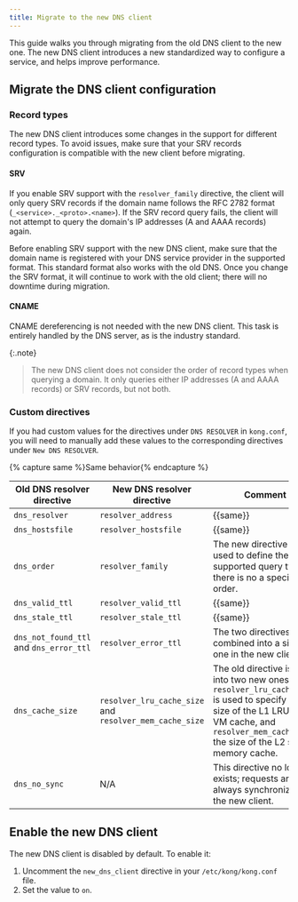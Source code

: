 ```yaml
---
title: Migrate to the new DNS client
---
```

This guide walks you through migrating from the old DNS client to the new one. The new DNS client introduces a new standardized way to configure a service, and helps improve performance.

## Migrate the DNS client configuration

### Record types

The new DNS client introduces some changes in the support for different record types. To avoid issues, make sure that your SRV records configuration is compatible with the new client before migrating.

#### SRV

If you enable SRV support with the `resolver_family` directive, the client will only query SRV records if the domain name follows the RFC 2782 format (`_<service>._<proto>.<name>`). If the SRV record query fails, the client will not attempt to query the domain's IP addresses (A and AAAA records) again.

Before enabling SRV support with the new DNS client, make sure that the domain name is registered with your DNS service provider in the supported format. This standard format also works with the old DNS. Once you change the SRV format, it will continue to work with the old client; there will no downtime during migration.

#### CNAME

CNAME dereferencing is not needed with the new DNS client. This task is entirely handled by the DNS server, as is the industry standard.

{:.note}
> The new DNS client does not consider the order of record types when querying a domain. It only queries either IP addresses (A and AAAA records) or SRV records, but not both.

### Custom directives

If you had custom values for the directives under `DNS RESOLVER` in `kong.conf`, you will need to manually add these values to the corresponding directives under `New DNS RESOLVER`.

{% capture same %}Same behavior{% endcapture %}

|Old DNS resolver directive|New DNS resolver directive|Comment|
|---|---|---|
|`dns_resolver`|`resolver_address`|{{same}}|
|`dns_hostsfile`|`resolver_hostsfile`|{{same}}|
|`dns_order`|`resolver_family`|The new directive is only used to define the supported query types, there is no a specific order.|
|`dns_valid_ttl`|`resolver_valid_ttl`|{{same}}|
|`dns_stale_ttl`|`resolver_stale_ttl`|{{same}}|
|`dns_not_found_ttl` and `dns_error_ttl`|`resolver_error_ttl`|The two directives are combined into a single one in the new client.|
|`dns_cache_size`|`resolver_lru_cache_size` and `resolver_mem_cache_size`|The old directive is split into two new ones: `resolver_lru_cache_size` is used to specify the size of the L1 LRU lua VM cache, and `resolver_mem_cache_size` the size of the L2 shared memory cache.|
|`dns_no_sync`|N/A|This directive no longer exists; requests are always synchronized in the new client.|

## Enable the new DNS client

The new DNS client is disabled by default. To enable it:

1. Uncomment the `new_dns_client` directive in your `/etc/kong/kong.conf` file.
1. Set the value to `on`.